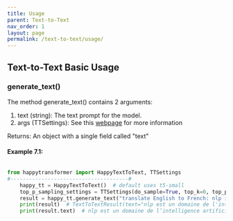 ```yaml
---
title: Usage
parent: Text-to-Text
nav_order: 1
layout: page
permalink: /text-to-text/usage/
---
```


## Text-to-Text Basic Usage
### generate_text()
The method generate_text() contains 2 arguments:
1. text (string): The text prompt for the model. 
2. args (TTSettings): See this [webpage](/text-to-text/settings/) for more information


Returns: 
An object with a single field called "text"


#### Example 7.1:
```python

from happytransformer import HappyTextToText, TTSettings
#--------------------------------------#
    happy_tt = HappyTextToText()  # default uses t5-small
    top_p_sampling_settings = TTSettings(do_sample=True, top_k=0, top_p=0.8, temperature=0.7,  min_length=20, max_length=20, early_stopping=True)
    result = happy_tt.generate_text("translate English to French: nlp is a field of artificial intelligence", args=top_p_sampling_settings)
    print(result)  # TextToTextResult(text="nlp est un domaine de l'intelligence artificielle...")
    print(result.text)  # nlp est un domaine de l’intelligence artificielle. n

```

